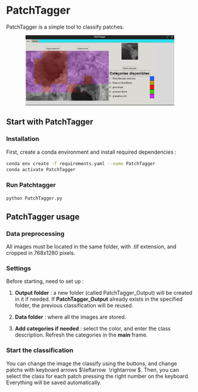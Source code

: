 # PatchTagger

PatchTagger is a simple tool to classify patches.
<p align="center">
  <img src="images/PatchTagger.png" width="400"/>
</p>


## Start with PatchTagger

### Installation 
First, create a conda environment and install required dependencies : 


```bash 
conda env create -f requirements.yaml --name PatchTagger
conda activate PatchTagger
``` 


### Run Patchtagger


```bash 
python PatchTagger.py
``` 




## PatchTagger usage 

### Data preprocessing

All images must be located in the same folder, with .tif extension, and cropped in 768x1280 pixels.

### Settings 

Before starting, need to set up : 

1. **Output folder** : a new folder (called PatchTagger_Output) will be created in it if needed. If **PatchTagger_Output** already exists in the specified folder, the previous classification will be reused.

2. **Data folder** : where all the images are stored.

3. **Add categories if needed** : select the color, and enter the class description. Refresh the categories in the **main** frame.


### Start the classification 

You can change the image the classify using the buttons, and change patchs with keyboard arrows    $\leftarrow  \rightarrow $. Then, you can select the class for each patch pressing the right number on the keyboard. Everything will be saved automatically.


